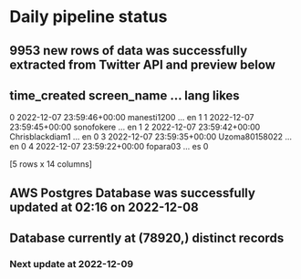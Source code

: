 # Daily pipeline status
## 9953 new rows of data was successfully extracted from Twitter API and preview below
##                time_created      screen_name  ... lang likes
0 2022-12-07 23:59:46+00:00      manesti1200  ...   en     1
1 2022-12-07 23:59:45+00:00       sonofokere  ...   en     1
2 2022-12-07 23:59:42+00:00  Chrisblackdiam1  ...   en     0
3 2022-12-07 23:59:35+00:00    Uzoma80158022  ...   en     0
4 2022-12-07 23:59:22+00:00         fopara03  ...   es     0

[5 rows x 14 columns]
## AWS Postgres Database was successfully updated at  02:16 on 2022-12-08
## Database currently at (78920,) distinct records
### Next update at 2022-12-09
